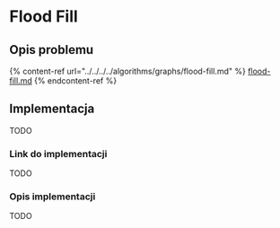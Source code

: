 # Flood Fill

## Opis problemu

{% content-ref url="../../../../algorithms/graphs/flood-fill.md" %}
[flood-fill.md](../../../../algorithms/graphs/flood-fill.md)
{% endcontent-ref %}

## Implementacja

TODO

### Link do implementacji

TODO

### Opis implementacji

TODO
